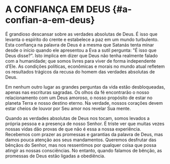 # A CONFIANÇA EM DEUS {#a-confian-a-em-deus}

É grandioso descansar sobre as verdades absolutas de Deus. É isso que levanta o espírito do crente e estabelece a paz em um mundo turbulento. Esta confiança na palavra de Deus é a mesma que Satanás tenta minar desde o início quando ele apresentou a Eva a sutil pergunta: &quot;É isso que Deus disse?&quot;. Isto implica em dizer que Deus não tenha realmente falado com a humanidade; que somos livres para viver de forma independente d’Ele. As condições políticas, econômicas e morais no mundo atual refletem os resultados trágicos da recusa do homem das verdades absolutas de Deus.

Em nenhum outro lugar as grandes perguntas da vida estão desbloqueadas, apenas nas escrituras sagradas. Os olhos da fé encontrarão o nosso relacionamento com um Deus amoroso, o nosso propósito de estar no planeta Terra e nosso destino eterno. Na verdade, nossos corações devem estar cheios de louvor por Seu amor nos revelar Sua mente.

Quando as verdades absolutas de Deus nos tocam, somos levados a própria pessoa e a presença de nosso Senhor. É triste ver que muitas vezes nossas vidas dão provas de que não é essa a nossa experiência. Recebemos com prazer as promessas e garantias da palavra de Deus, mas damos pouca atenção aos seus mandamentos. Queremos desfrutar das bênçãos do Senhor, mas nos ressentimos por qualquer coisa que possa atingir as nossas consciências. No entanto, quando falamos de bênção, as promessas de Deus estão ligadas a obediência.